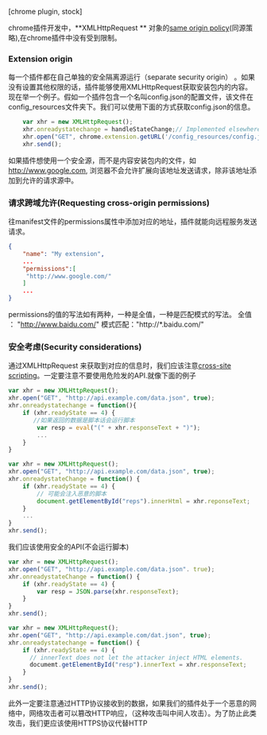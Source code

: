 [chrome plugin, stock]


chrome插件开发中，**XMLHttpRequest ** 对象的[same origin policy](https://en.wikipedia.org/wiki/Same_origin_policy)(同源策略),在chrome插件中没有受到限制。
### Extension origin 
每一个插件都在自己单独的安全隔离源运行（separate security origin） 。如果没有设置其他权限的话，插件能够使用XMLHttpRequest获取安装包内的内容。现在举一个例子。假如一个插件包含一个名叫config.json的配置文件，该文件在config_resources文件夹下。我们可以使用下面的方式获取config.json的信息。
``` javascript
	var xhr = new XMLHttpRequest();
	xhr.onreadystatechange = handleStateChange;// Implemented elsewhere.
	xhr.open("GET", chrome.extension.getURL('/config_resources/config.json'),true);
	xhr.send();

```
如果插件想使用一个安全源，而不是内容安装包内的文件，如 http://www.google.com, 浏览器不会允许扩展向该地址发送请求，除非该地址添加到允许的请求源中。
### 请求跨域允许(Requesting cross-origin permissions)
  往manifest文件的permissions属性中添加对应的地址，插件就能向远程服务发送请求。
```  json
{
	"name": "My extension",
	...
	"permissions":[
	 "http://www.google.com/"
	]
	...
}   
```
permissions的值的写法如有两种，一种是全值，一种是匹配模式的写法。
全值 ： "http://www.baidu.com/"
模式匹配："http://*.baidu.com/"

### 安全考虑(Security considerations)
通过XMLHttpRequest 来获取到对应的信息时，我们应该注意[cross-site scripting](http://en.wikipedia.org/wiki/Cross-site_scripting)。一定要注意不要使用危险发的API.就像下面的例子
```  javascript
var xhr = new XMLHttpRequest();
xhr.open("GET", "http://api.example.com/data.json", true);
xhr.onreadystatechange = function(){
	if (xhr.readyState == 4) {
	   //如果返回的数据是脚本话会运行脚本
		var resp = eval("(" + xhr.responseText + ")");
		...
	}
}
``` 
``` javascript
var xhr = new XMLHttpRequest();
xhr.open("GET", "http://api.example.com/data.json", true);
xhr.onreadystateChange = function() {
	if (xhr.readyState == 4) {
		// 可能会注入恶意的脚本
		document.getElementById("reps").innerHtml = xhr.reponseText;
	}
	...
}
xhr.send();
```
我们应该使用安全的API(不会运行脚本)
``` javascript
var xhr = new XMLHttpRequest();
xhr.open("GET", "http://api.example.com/data.json". true);
xhr.onreadystateChange = function() {
	if (xhr.readyState == 4) {
		var resp = JSON.parse(xhr.responseText);
	}
}
xhr.send();
```
``` javascript
var xhr = new XMLHttpRequest();
xhr.open("GET", "http://api.example.com/dat.json", true);
xhr.onreadystatechange = function() {
	if (xhr.readyState == 4) {
	  // innerText does not let the attacker inject HTML elements.
	  documemt.getElementById("resp").innerText = xhr.responseText;
	}
}
xhr.send();
``` 
此外一定要注意通过HTTP协议接收到的数据，如果我们的插件处于一个恶意的网络中，网络攻击者可以篡改HTTP响应，（这种攻击叫中间人攻击）。为了防止此类攻击，我们更应该使用HTTPS协议代替HTTP








